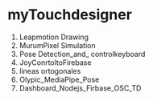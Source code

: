 # myTouchdesigner
1. Leapmotion Drawing
2. MurumPixel Simulation
3. Pose Detection_and_ controlkeyboard
4. JoyConrtoltoFirebase
5. lineas ortogonales
6. Olypic_MediaPipe_Pose
7. Dashboard_Nodejs_Firbase_OSC_TD
